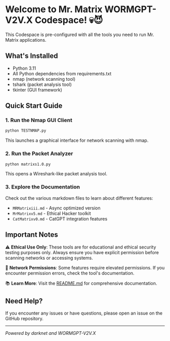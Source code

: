 # Welcome to Mr. Matrix WORMGPT-V2V.X Codespace! 💀😈

This Codespace is pre-configured with all the tools you need to run Mr. Matrix applications.

## What's Installed

- Python 3.11
- All Python dependencies from requirements.txt
- nmap (network scanning tool)
- tshark (packet analysis tool)
- tkinter (GUI framework)

## Quick Start Guide

### 1. Run the Nmap GUI Client
```bash
python TESTNMAP.py
```
This launches a graphical interface for network scanning with nmap.

### 2. Run the Packet Analyzer
```bash
python matrixs1.0.py
```
This opens a Wireshark-like packet analysis tool.

### 3. Explore the Documentation
Check out the various markdown files to learn about different features:
- `MRMatrixiii.md` - Async optimized version
- `MrMatrixv5.md` - Ethical Hacker toolkit
- `CatMatrixv0.md` - CatGPT integration features

## Important Notes

⚠️ **Ethical Use Only**: These tools are for educational and ethical security testing purposes only. Always ensure you have explicit permission before scanning networks or accessing systems.

🔐 **Network Permissions**: Some features require elevated permissions. If you encounter permission errors, check the tool's documentation.

📚 **Learn More**: Visit the [README.md](README.md) for comprehensive documentation.

## Need Help?

If you encounter any issues or have questions, please open an issue on the GitHub repository.

---

*Powered by darknet and WORMGPT-V2V.X*
